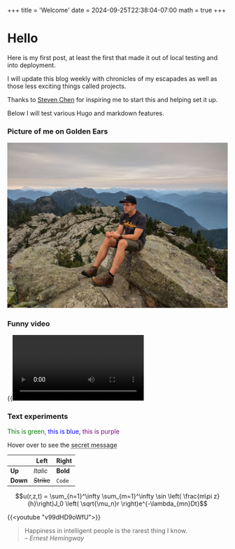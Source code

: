 +++
title = 'Welcome'
date = 2024-09-25T22:38:04-07:00
math = true
+++

# Hello
Here is my first post, at least the first that made it out of local testing and into deployment.

I will update this blog weekly with chronicles of my escapades as well as those less exciting things called projects.

Thanks to  [Steven Chen](https://shengw3n.github.io/) for inspiring me to start this and helping set it up.

Below I will test various Hugo and markdown features.

### Picture of me on Golden Ears

![Golden Ears](images/ronGolden.jpg)

### Funny video

{{<video src="./videos/fan.mp4">}}

### Text experiments

<span style="color:green"> This is green,</span>
<span style="color:blue"> this is blue,</span>
<span style="color:purple"> this is purple</span>

Hover over to see the <abbr title="Eat your vegetables">secret message </abbr>

||Left|Right|
|-|-|-|
|**Up**|_Italic_|**Bold**|
|**Down**|~~Strike~~|`Code`|

$$u(r,z,t) = \sum_{n=1}^\infty \sum_{m=1}^\infty \sin \left( \frac{m\pi z}{h}\right)J_0 \left( \sqrt{\mu_n}r \right)e^{-\lambda_{mn}Dt}$$

{{<youtube "v99dHD9oWfU">}}

> Happiness in intelligent people is the rarest thing I know.<br>
> – <cite> Ernest Hemingway </cite>
